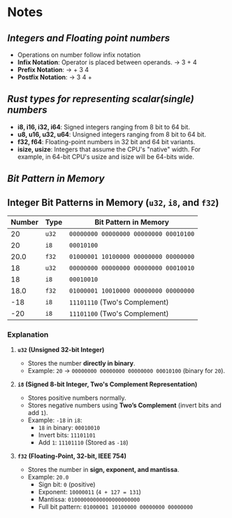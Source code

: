 # Notes

## *Integers and Floating point numbers*
- Operations on number follow infix notation
- **Infix Notation**: Operator is placed between operands. -> 3 + 4
- **Prefix Notation**: -> + 3 4
- **Postfix Notation**: -> 3 4 +

## *Rust types for representing scalar(single) numbers*
- **i8, i16, i32, i64**: Signed integers ranging from 8 bit to 64 bit.
- **u8, u16, u32, u64**: Unsigned integers ranging from 8 bit to 64 bit.
- **f32, f64**: Floating-point numbers in 32 bit and 64 bit variants.
- **isize, usize**: Integers that assume the CPU's "native" width. For example, in 64-bit CPU's usize and isize will be 64-bits wide.

## *Bit Pattern in Memory*
## Integer Bit Patterns in Memory (`u32`, `i8`, and `f32`)

| **Number** | **Type** | **Bit Pattern in Memory** |
|-----------|---------|-------------------------|
| 20        | `u32`   | `00000000 00000000 00000000 00010100` |
| 20        | `i8`    | `00010100` |
| 20.0      | `f32`   | `01000001 10100000 00000000 00000000` |
| 18        | `u32`   | `00000000 00000000 00000000 00010010` |
| 18        | `i8`    | `00010010` |
| 18.0      | `f32`   | `01000001 10010000 00000000 00000000` |
| -18       | `i8`    | `11101110` (Two's Complement) |
| -20       | `i8`    | `11101100` (Two's Complement) |

### **Explanation**
1. **`u32` (Unsigned 32-bit Integer)**
   - Stores the number **directly in binary**.
   - Example: `20` → `00000000 00000000 00000000 00010100` (binary for `20`).
  
2. **`i8` (Signed 8-bit Integer, Two's Complement Representation)**
   - Stores positive numbers normally.
   - Stores negative numbers using **Two’s Complement** (invert bits and add `1`).
   - Example: `-18` in `i8`:
     - `18` in binary: `00010010`
     - Invert bits: `11101101`
     - Add `1`: `11101110` (Stored as `-18`)
  
3. **`f32` (Floating-Point, 32-bit, IEEE 754)**
   - Stores the number in **sign, exponent, and mantissa**.
   - Example: `20.0`
     - Sign bit: `0` (positive)
     - Exponent: `10000011` (`4 + 127 = 131`)
     - Mantissa: `01000000000000000000000`
     - Full bit pattern: `01000001 10100000 00000000 00000000`

